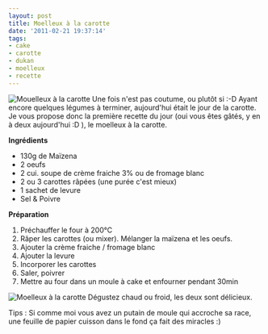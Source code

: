 ```yaml
---
layout: post
title: Moelleux à la carotte
date: '2011-02-21 19:37:14'
tags:
- cake
- carotte
- dukan
- moelleux
- recette
---
```


<p><img src="https://farm6.static.flickr.com/5053/5465877142_5f7e080d80.jpg" alt="Mouelleux à la carotte" />
Une fois n'est pas coutume, ou plutôt si :-D Ayant encore quelques légumes à terminer, aujourd'hui était le jour de la carotte. Je vous propose donc la première recette du jour (oui vous êtes gâtés, y en à deux aujourd'hui :D ), le moelleux à la carotte.</p>

<strong>Ingrédients</strong>

<ul>
<li>130g de Maïzena</li>
<li>2 oeufs</li>
<li>2 cui. soupe de crème fraiche 3% ou de fromage blanc</li>
<li>2 ou 3 carottes râpées (une purée c'est mieux)</li>
<li>1 sachet de levure</li>
<li>Sel &amp; Poivre  </li>
</ul>

<strong>Préparation</strong>

<ol>
<li>Préchauffer le four à 200°C</li>
<li>Râper les carottes (ou mixer). Mélanger la maïzena et les oeufs.</li>
<li>Ajouter la crème fraiche / fromage blanc</li>
<li>Ajouter la levure</li>
<li>Incorporer les carottes</li>
<li>Saler, poivrer</li>
<li>Mettre au four dans un moule à cake et enfourner pendant 30min  </li>
</ol>

<p><img src="https://farm6.static.flickr.com/5174/5465878600_5a859e06c2.jpg" alt="Moelleux à la carotte" />
Dégustez chaud ou froid, les deux sont délicieux.</p>

Tips : Si comme moi vous avez un putain de moule qui accroche sa race, une feuille de papier cuisson dans le fond ça fait des miracles :)
